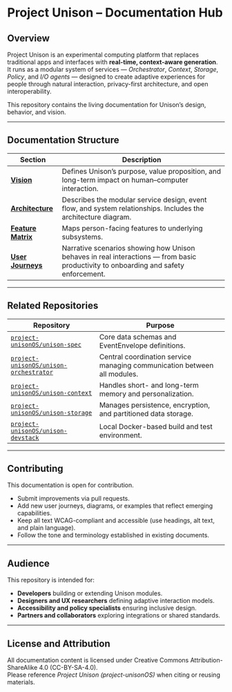 # Project Unison – Documentation Hub

## Overview
Project Unison is an experimental computing platform that replaces traditional apps and interfaces with **real-time, context-aware generation**.  
It runs as a modular system of services — *Orchestrator*, *Context*, *Storage*, *Policy*, and *I/O agents* — designed to create adaptive experiences for people through natural interaction, privacy-first architecture, and open interoperability.

This repository contains the living documentation for Unison’s design, behavior, and vision.

---

## Documentation Structure

| Section | Description |
|----------|-------------|
| [**Vision**](vision.md) | Defines Unison’s purpose, value proposition, and long-term impact on human–computer interaction. |
| [**Architecture**](architecture.md) | Describes the modular service design, event flow, and system relationships. Includes the architecture diagram. |
| [**Feature Matrix**](feature-matrix.md) | Maps person-facing features to underlying subsystems. |
| [**User Journeys**](user-journeys/README.md) | Narrative scenarios showing how Unison behaves in real interactions — from basic productivity to onboarding and safety enforcement. |

---

## Related Repositories

| Repository | Purpose |
|-------------|----------|
| [`project-unisonOS/unison-spec`](https://github.com/project-unisonOS/unison-spec) | Core data schemas and EventEnvelope definitions. |
| [`project-unisonOS/unison-orchestrator`](https://github.com/project-unisonOS/unison-orchestrator) | Central coordination service managing communication between all modules. |
| [`project-unisonOS/unison-context`](https://github.com/project-unisonOS/unison-context) | Handles short- and long-term memory and personalization. |
| [`project-unisonOS/unison-storage`](https://github.com/project-unisonOS/unison-storage) | Manages persistence, encryption, and partitioned data storage. |
| [`project-unisonOS/unison-devstack`](https://github.com/project-unisonOS/unison-devstack) | Local Docker-based build and test environment. |

---

## Contributing
This documentation is open for contribution.  
- Submit improvements via pull requests.  
- Add new user journeys, diagrams, or examples that reflect emerging capabilities.  
- Keep all text WCAG-compliant and accessible (use headings, alt text, and plain language).  
- Follow the tone and terminology established in existing documents.

---

## Audience
This repository is intended for:  
- **Developers** building or extending Unison modules.  
- **Designers and UX researchers** defining adaptive interaction models.  
- **Accessibility and policy specialists** ensuring inclusive design.  
- **Partners and collaborators** exploring integrations or shared standards.

---

## License and Attribution
All documentation content is licensed under Creative Commons Attribution-ShareAlike 4.0 (CC-BY-SA-4.0).  
Please reference *Project Unison (project-unisonOS)* when citing or reusing materials.
